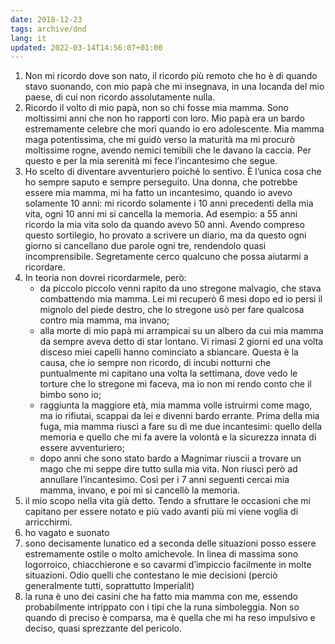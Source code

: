 ```yaml
---
date: 2018-12-23
tags: archive/dnd
lang: it
updated: 2022-03-14T14:56:07+01:00
---
```

1. Non mi ricordo dove son nato, il ricordo più remoto che ho è di quando stavo suonando, con mio papà che mi insegnava, in una locanda del mio paese, di cui  non ricordo assolutamente nulla.
2. Ricordo il volto di mio papà, non so chi fosse mia mamma. Sono moltissimi anni che non ho rapporti con loro. Mio papà era un bardo estremamente celebre che morì quando io ero adolescente. Mia mamma maga potentissima, che mi guidò verso la maturità ma mi procurò moltissime rogne, avendo nemici temibili che le davano la caccia. Per questo e per la mia serenità mi fece l’incantesimo che segue.
3. Ho scelto di diventare avventuriero poiché lo sentivo. È l’unica cosa che ho sempre saputo e sempre perseguito. Una donna, che potrebbe essere mia mamma, mi ha fatto un incantesimo, quando io avevo solamente 10 anni: mi ricordo solamente i 10 anni precedenti della mia vita, ogni 10 anni mi si cancella la memoria. Ad esempio: a 55 anni ricordo la mia vita solo da quando avevo 50 anni. Avendo compreso questo sortilegio, ho provato a scrivere un diario, ma da questo ogni giorno si cancellano due parole ogni tre, rendendolo quasi incomprensibile. Segretamente cerco qualcuno che possa aiutarmi a ricordare.
4. In teoria non dovrei ricordarmele, però:
    - da piccolo piccolo venni rapito da uno stregone malvagio, che stava combattendo mia mamma. Lei mi recuperò 6 mesi dopo ed io persi il mignolo del piede destro, che lo stregone usò per fare qualcosa contro mia mamma, ma invano;
    - alla morte di mio papà mi arrampicai su un albero da cui mia mamma da sempre aveva detto di star lontano. Vi rimasi 2 giorni ed una volta disceso miei capelli hanno cominciato a sbiancare. Questa è la causa, che io sempre non ricordo, di incubi notturni che puntualmente​ mi capitano una volta la settimana, dove vedo le torture che lo stregone mi faceva, ma io non mi rendo conto che il bimbo sono io;
    - raggiunta la maggiore età, mia mamma volle istruirmi come mago, ma io rifiutai, scappai da lei e divenni bardo errante. Prima della mia fuga, mia mamma riuscì a fare su di me due incantesimi: quello della memoria e quello che mi fa avere la volontà e la sicurezza innata di essere avventuriero;
    - dopo anni che sono stato bardo a Magnimar riuscii a trovare un mago che mi seppe dire tutto sulla mia vita. Non riuscì però ad annullare l’incantesimo. Così per i 7 anni seguenti cercai mia mamma, invano, e poi mi si cancellò la memoria.
5. il mio scopo nella vita già detto. Tendo a sfruttare le occasioni che mi capitano per essere notato e più vado avanti più mi viene voglia di arricchirmi.
6. ho vagato e suonato
7. sono decisamente lunatico ed a seconda delle situazioni posso essere estremamente ostile o molto amichevole. In linea di massima sono logorroico, chiacchierone e so cavarmi d’impiccio facilmente in molte situazioni. Odio quelli che contestano le mie decisioni (perciò generalmente tutti, soprattutto Imperialit)
8. la runa è uno dei casini che ha fatto mia mamma con me, essendo probabilmente intrippato con i tipi che la runa simboleggia. Non so quando di preciso è comparsa, ma è quella che mi ha reso impulsivo e deciso, quasi sprezzante del pericolo.
